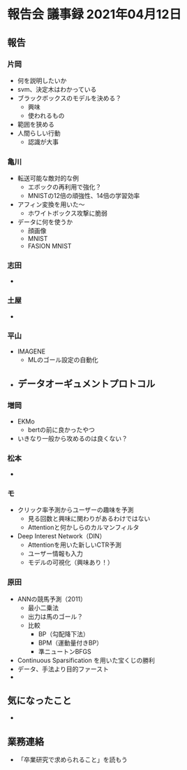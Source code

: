 # 報告会 議事録 2021年04月12日

## 報告

### 片岡
- 何を説明したいか
- svm、決定木はわかっている
- ブラックボックスのモデルを決める？
    - 興味
    - 使われるもの
- 範囲を狭める
- 人間らしい行動
    - 認識が大事

### 亀川
- 転送可能な敵対的な例
    - エポックの再利用で強化？
    - MNISTの12倍の頑強性、14倍の学習効率
- アフィン変換を用いた～ 
    - ホワイトボックス攻撃に脆弱
- データに何を使うか
    - 顔画像
    - MNIST
    - FASION MNIST

### 志田
- 

### 土屋
- 

### 平山
- IMAGENE
    - MLのゴール設定の自動化
- データオーギュメントプロトコル
    - 

### 増岡
- EKMo
    - bertの前に良かったやつ
- いきなり一般から攻めるのは良くない？

### 松本
- 

### モ
- クリック率予測からユーザーの趣味を予測
    - 見る回数と興味に関わりがあるわけではない
    - Attentionと何かしらのカルマンフィルタ
- Deep Interest Network（DIN）
    - Attentionを用いた新しいCTR予測
    - ユーザー情報も入力
    - モデルの可視化（興味あり！）

### 原田
- ANNの競馬予測（2011）
    - 最小二乗法
    - 出力は馬のゴール？
    - 比較
        - BP（勾配降下法）
        - BPM（運動量付きBP）
        - 準ニュートンBFGS
- Continuous Sparsification を用いた宝くじの勝利
- データ、手法より目的ファースト
- 

## 気になったこと
- 

## 業務連絡
- 「卒業研究で求められること」を読もう

